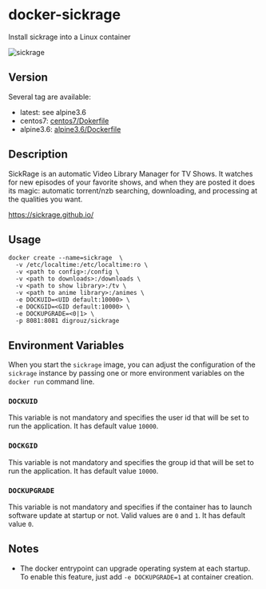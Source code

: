 # docker-sickrage
Install sickrage into a Linux container

![sickrage](https://sickrage.github.io/images/logo.png)

## Version
Several tag are available:
* latest: see alpine3.6
* centos7: [centos7/Dokerfile](https://github.com/digrouz/docker-sickrage/blob/centos7/Dockerfile)
* alpine3.6: [alpine3.6/Dockerfile](https://github.com/digrouz/docker-sickrage/blob/alpine3.6/Dockerfile)

## Description

SickRage is an automatic Video Library Manager for TV Shows. It watches for new episodes of your favorite shows, and when they are posted it does its magic: automatic torrent/nzb searching, downloading, and processing at the qualities you want.

https://sickrage.github.io/

## Usage
    docker create --name=sickrage  \
      -v /etc/localtime:/etc/localtime:ro \ 
      -v <path to config>:/config \
      -v <path to downloads>:/downloads \ 
      -v <path to show library>:/tv \
      -v <path to anime library>:/animes \ 
      -e DOCKUID=<UID default:10000> \
      -e DOCKGID=<GID default:10000> \
      -e DOCKUPGRADE=<0|1> \
      -p 8081:8081 digrouz/sickrage

## Environment Variables

When you start the `sickrage` image, you can adjust the configuration of the `sickrage` instance by passing one or more environment variables on the `docker run` command line.

### `DOCKUID`

This variable is not mandatory and specifies the user id that will be set to run the application. It has default value `10000`.

### `DOCKGID`

This variable is not mandatory and specifies the group id that will be set to run the application. It has default value `10000`.

### `DOCKUPGRADE`

This variable is not mandatory and specifies if the container has to launch software update at startup or not. Valid values are `0` and `1`. It has default value `0`.

## Notes

* The docker entrypoint can upgrade operating system at each startup. To enable this feature, just add `-e DOCKUPGRADE=1` at container creation.
